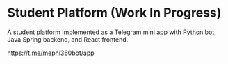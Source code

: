 # Student Platform (Work In Progress)

A student platform implemented as a Telegram mini app with Python bot, Java Spring backend, and React frontend.

https://t.me/mephi360bot/app
